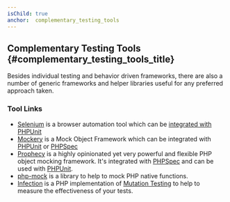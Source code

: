 ```yaml
---
isChild: true
anchor:  complementary_testing_tools
---
```


## Complementary Testing Tools {#complementary_testing_tools_title}

Besides individual testing and behavior driven frameworks, there are also a number of generic frameworks and helper
libraries useful for any preferred approach taken.

### Tool Links

* [Selenium] is a browser automation tool which can be [integrated with PHPUnit]
* [Mockery] is a Mock Object Framework which can be integrated with [PHPUnit] or [PHPSpec]
* [Prophecy] is a highly opinionated yet very powerful and flexible PHP object mocking framework. It's integrated with
[PHPSpec] and can be used with [PHPUnit].
* [php-mock]  is a library to help to mock PHP native functions.
* [Infection] is a PHP implementation of [Mutation Testing] to help to measure the effectiveness of your tests.


[Selenium]: https://www.seleniumhq.org/
[integrated with PHPUnit]: https://github.com/giorgiosironi/phpunit-selenium/
[Mockery]: https://github.com/padraic/mockery
[PHPUnit]: https://phpunit.de/
[PHPSpec]: https://www.phpspec.net/
[Prophecy]: https://github.com/phpspec/prophecy
[php-mock]: https://github.com/php-mock/php-mock
[Infection]: https://github.com/infection/infection
[Mutation Testing]: https://en.wikipedia.org/wiki/Mutation_testing
